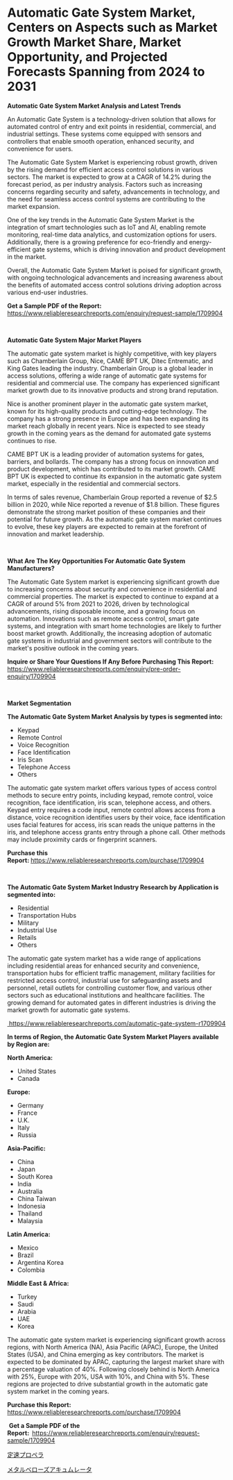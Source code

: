 <p><h1>Automatic Gate System Market, Centers on Aspects such as Market Growth Market Share, Market Opportunity, and Projected Forecasts Spanning from 2024 to 2031</h1></p><p><strong>Automatic Gate System Market Analysis and Latest Trends</strong></p>
<p><p>An Automatic Gate System is a technology-driven solution that allows for automated control of entry and exit points in residential, commercial, and industrial settings. These systems come equipped with sensors and controllers that enable smooth operation, enhanced security, and convenience for users.</p><p>The Automatic Gate System Market is experiencing robust growth, driven by the rising demand for efficient access control solutions in various sectors. The market is expected to grow at a CAGR of 14.2% during the forecast period, as per industry analysis. Factors such as increasing concerns regarding security and safety, advancements in technology, and the need for seamless access control systems are contributing to the market expansion.</p><p>One of the key trends in the Automatic Gate System Market is the integration of smart technologies such as IoT and AI, enabling remote monitoring, real-time data analytics, and customization options for users. Additionally, there is a growing preference for eco-friendly and energy-efficient gate systems, which is driving innovation and product development in the market.</p><p>Overall, the Automatic Gate System Market is poised for significant growth, with ongoing technological advancements and increasing awareness about the benefits of automated access control solutions driving adoption across various end-user industries.</p></p>
<p><strong>Get a Sample PDF of the Report:&nbsp;</strong> <a href="https://www.reliableresearchreports.com/enquiry/request-sample/1709904">https://www.reliableresearchreports.com/enquiry/request-sample/1709904</a></p>
<p>&nbsp;</p>
<p><strong>Automatic Gate System Major Market Players</strong></p>
<p><p>The automatic gate system market is highly competitive, with key players such as Chamberlain Group, Nice, CAME BPT UK, Ditec Entrematic, and King Gates leading the industry. Chamberlain Group is a global leader in access solutions, offering a wide range of automatic gate systems for residential and commercial use. The company has experienced significant market growth due to its innovative products and strong brand reputation.</p><p>Nice is another prominent player in the automatic gate system market, known for its high-quality products and cutting-edge technology. The company has a strong presence in Europe and has been expanding its market reach globally in recent years. Nice is expected to see steady growth in the coming years as the demand for automated gate systems continues to rise.</p><p>CAME BPT UK is a leading provider of automation systems for gates, barriers, and bollards. The company has a strong focus on innovation and product development, which has contributed to its market growth. CAME BPT UK is expected to continue its expansion in the automatic gate system market, especially in the residential and commercial sectors.</p><p>In terms of sales revenue, Chamberlain Group reported a revenue of $2.5 billion in 2020, while Nice reported a revenue of $1.8 billion. These figures demonstrate the strong market position of these companies and their potential for future growth. As the automatic gate system market continues to evolve, these key players are expected to remain at the forefront of innovation and market leadership.</p></p>
<p>&nbsp;</p>
<p><strong>What Are The Key Opportunities For Automatic Gate System Manufacturers?</strong></p>
<p><p>The Automatic Gate System market is experiencing significant growth due to increasing concerns about security and convenience in residential and commercial properties. The market is expected to continue to expand at a CAGR of around 5% from 2021 to 2026, driven by technological advancements, rising disposable income, and a growing focus on automation. Innovations such as remote access control, smart gate systems, and integration with smart home technologies are likely to further boost market growth. Additionally, the increasing adoption of automatic gate systems in industrial and government sectors will contribute to the market's positive outlook in the coming years.</p></p>
<p><strong>Inquire or Share Your Questions If Any Before Purchasing This Report:</strong> <a href="https://www.reliableresearchreports.com/enquiry/pre-order-enquiry/1709904">https://www.reliableresearchreports.com/enquiry/pre-order-enquiry/1709904</a></p>
<p>&nbsp;</p>
<p><strong>Market Segmentation</strong></p>
<p><strong>The Automatic Gate System Market Analysis by types is segmented into:</strong></p>
<p><ul><li>Keypad</li><li>Remote Control</li><li>Voice Recognition</li><li>Face Identification</li><li>Iris Scan</li><li>Telephone Access</li><li>Others</li></ul></p>
<p><p>The automatic gate system market offers various types of access control methods to secure entry points, including keypad, remote control, voice recognition, face identification, iris scan, telephone access, and others. Keypad entry requires a code input, remote control allows access from a distance, voice recognition identifies users by their voice, face identification uses facial features for access, iris scan reads the unique patterns in the iris, and telephone access grants entry through a phone call. Other methods may include proximity cards or fingerprint scanners.</p></p>
<p><strong>Purchase this Report:&nbsp;</strong><a href="https://www.reliableresearchreports.com/purchase/1709904">https://www.reliableresearchreports.com/purchase/1709904</a></p>
<p>&nbsp;</p>
<p><strong>The Automatic Gate System Market Industry Research by Application is segmented into:</strong></p>
<p><ul><li>Residential</li><li>Transportation Hubs</li><li>Military</li><li>Industrial Use</li><li>Retails</li><li>Others</li></ul></p>
<p><p>The automatic gate system market has a wide range of applications including residential areas for enhanced security and convenience, transportation hubs for efficient traffic management, military facilities for restricted access control, industrial use for safeguarding assets and personnel, retail outlets for controlling customer flow, and various other sectors such as educational institutions and healthcare facilities. The growing demand for automated gates in different industries is driving the market growth for automatic gate systems.</p></p>
<p><a href="https://www.reliableresearchreports.com/automatic-gate-system-r1709904">&nbsp;https://www.reliableresearchreports.com/automatic-gate-system-r1709904</a></p>
<p><strong>In terms of Region, the Automatic Gate System Market Players available by Region are:</strong></p>
<p>
    <p> <strong> North America: </strong>
        <ul>
            <li>United States</li>
            <li>Canada</li>
        </ul>
        </p> 
    <p> <strong> Europe: </strong>
        <ul>
            <li>Germany</li>
            <li>France</li>
            <li>U.K.</li>
            <li>Italy</li>
            <li>Russia</li>
        </ul>
        </p> 
    <p> <strong> Asia-Pacific: </strong>
        <ul>
            <li>China</li>
            <li>Japan</li>
            <li>South Korea</li>
            <li>India</li>
            <li>Australia</li>
            <li>China Taiwan</li>
            <li>Indonesia</li>
            <li>Thailand</li>
            <li>Malaysia</li>
        </ul>
        </p> 
    <p> <strong> Latin America: </strong>
        <ul>
            <li>Mexico</li>
            <li>Brazil</li>
            <li>Argentina Korea</li>
            <li>Colombia</li>
        </ul>
        </p> 
    <p> <strong> Middle East & Africa: </strong>
        <ul>
            <li>Turkey</li>
            <li>Saudi</li>
            <li>Arabia</li>
            <li>UAE</li>
            <li>Korea</li>
        </ul>
    </p>
    </p>
<p><p>The automatic gate system market is experiencing significant growth across regions, with North America (NA), Asia Pacific (APAC), Europe, the United States (USA), and China emerging as key contributors. The market is expected to be dominated by APAC, capturing the largest market share with a percentage valuation of 40%. Following closely behind is North America with 25%, Europe with 20%, USA with 10%, and China with 5%. These regions are projected to drive substantial growth in the automatic gate system market in the coming years.</p></p>
<p><strong>Purchase this Report: </strong><a href="https://www.reliableresearchreports.com/purchase/1709904">https://www.reliableresearchreports.com/purchase/1709904</a></p>
<p>&nbsp;<strong>Get a Sample PDF of the Report:&nbsp;&nbsp;</strong><a href="https://www.reliableresearchreports.com/enquiry/request-sample/1709904">https://www.reliableresearchreports.com/enquiry/request-sample/1709904</a></p>
<p><strong></strong></p>
<p><p><a href="https://github.com/KaydenJohns1964/Market-Research-Report-List-1/blob/main/452810321549.md">定速プロペラ</a></p><p><a href="https://github.com/marbadji/Market-Research-Report-List-1/blob/main/760107121548.md">メタルベローズアキュムレータ</a></p></p>